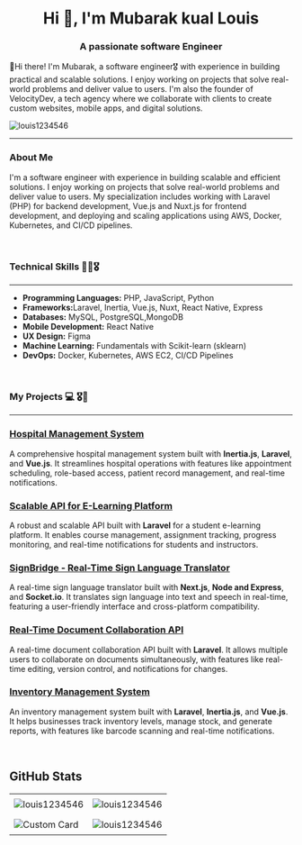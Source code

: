 
<h1 align="center">Hi 👋, I'm Mubarak kual Louis</h1>
<h3 align="center">A passionate software Engineer</h3>
<p>👋Hi there! I'm Mubarak, a software engineer🎖 with experience in building practical and scalable solutions. I enjoy working on projects that solve real-world problems and deliver value to users. I'm also the founder of VelocityDev, a tech agency where we collaborate with clients to create custom websites, mobile apps, and digital solutions.</p>

<p align="left"> <img src="https://komarev.com/ghpvc/?username=louis1234546&label=Profile%20views&color=0e75b6&style=flat" alt="louis1234546" /> </p>
<hr>
<h3>About Me</h3>
<p>I'm  a software engineer with experience in building scalable and efficient solutions. I enjoy working on projects that solve real-world problems and deliver value to users. My specialization includes working with Laravel (PHP) for backend development, Vue.js and Nuxt.js for frontend development, and deploying and scaling applications using AWS, Docker, Kubernetes, and CI/CD pipelines.</p>

<br>

<h3>Technical Skills 👨‍💻🎖</h3>
<hr>
<ul>
  <li><strong>Programming Languages:</strong> PHP, JavaScript, Python</li>
  <li><strong>Frameworks:</strong>Laravel, Inertia, Vue.js, Nuxt, React Native, Express</li>
  <li><strong>Databases:</strong> MySQL, PostgreSQL,MongoDB</li>
  <li><strong>Mobile Development:</strong> React Native</li>
   <li><strong>UX Design:</strong> Figma</li>
  <li><strong>Machine Learning:</strong> Fundamentals with Scikit-learn (sklearn)</li>
  <li><strong>DevOps:</strong> Docker, Kubernetes, AWS EC2, CI/CD Pipelines</li>
</ul>

<br>

<h3>My Projects 💻 🎖🎉</h3>
<hr/>
<h3><a href="https://github.com/Mubaraklouis/hospital-management-system" target="_blank">Hospital Management System</a></h3>
<p>
  A comprehensive hospital management system built with <strong>Inertia.js</strong>, <strong>Laravel</strong>, and <strong>Vue.js</strong>. 
  It streamlines hospital operations with features like appointment scheduling, role-based access, patient record management, and real-time notifications.
</p>

<h3><a href="https://github.com/Mubaraklouis/e-learning-platform-api" target="_blank">Scalable API for E-Learning Platform</a></h3>
<p>
  A robust and scalable API built with <strong>Laravel</strong> for a student e-learning platform. 
  It enables course management, assignment tracking, progress monitoring, and real-time notifications for students and instructors.
</p>

<h3><a href="https://github.com/Mubaraklouis/signbridge" target="_blank">SignBridge - Real-Time Sign Language Translator</a></h3>
<p>
  A real-time sign language translator built with <strong>Next.js</strong>, <strong>Node and Express</strong>, and <strong>Socket.io</strong>. 
  It translates sign language into text and speech in real-time, featuring a user-friendly interface and cross-platform compatibility.
</p>

<h3><a href="https://github.com/Mubaraklouis/document-collaboration-api" target="_blank">Real-Time Document Collaboration API</a></h3>
<p>
  A real-time document collaboration API built with <strong>Laravel</strong>. 
  It allows multiple users to collaborate on documents simultaneously, with features like real-time editing, version control, and notifications for changes.
</p>

<h3><a href="https://github.com/Mubaraklouis/inventory-management-system" target="_blank">Inventory Management System</a></h3>
<p>
  An inventory management system built with <strong>Laravel</strong>, <strong>Inertia.js</strong>, and <strong>Vue.js</strong>. 
  It helps businesses track inventory levels, manage stock, and generate reports, with features like barcode scanning and real-time notifications.
</p>

<br>

## GitHub Stats

<table align="center" style="border-spacing: 16px;">
  <tr>
    <!-- Top Languages Card -->
    <td style="padding: 8px;">
      <img src="https://github-readme-stats.vercel.app/api/top-langs?username=Louis12345642&show_icons=true&locale=en&layout=compact" alt="louis1234546" />
    </td>
    <!-- GitHub Stats Card -->
    <td style="padding: 8px;">
      <img src="https://github-readme-stats.vercel.app/api?username=louis12345642&show_icons=true&locale=en" alt="louis1234546" />
    </td>
  </tr>
  <tr>
    <!-- Custom Card: Name and Total Commits -->
    <td style="padding: 8px;">
      <img src="https://github-readme-stats.vercel.app/api/pin/?username=Louis12345642&repo=your-latest-repo&theme=default" alt="Custom Card" />
    </td>
    <!-- GitHub Streak Stats Card -->
    <td style="padding: 8px;">
      <img src="https://github-readme-streak-stats.herokuapp.com/?user=Louis12345642&" alt="louis1234546" />
    </td>
  </tr>
</table>
